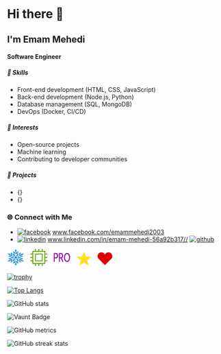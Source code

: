 # Hi there 👋
## I'm **Emam Mehedi**
#### Software Engineer

##### 💼 Skills
- Front-end development (HTML, CSS, JavaScript)
- Back-end development (Node.js, Python)
- Database management (SQL, MongoDB)
- DevOps (Docker, CI/CD)

##### 🌟 Interests
- Open-source projects
- Machine learning
- Contributing to developer communities

##### 🚀 Projects
- {}
- {}


### 🌐 Connect with Me
- [<img src='https://cdn.jsdelivr.net/npm/simple-icons@3.0.1/icons/facebook.svg' alt='facebook' height='40'>](https://www.facebook.com/https://www.facebook.com/emammehedi2003)  www.facebook.com/emammehedi2003
- [<img src='https://cdn.jsdelivr.net/npm/simple-icons@3.0.1/icons/linkedin.svg' alt='linkedin' height='40'>](https://www.linkedin.com/in/https://www.linkedin.com/in/emam-mehedi-56a92b317//)  www.linkedin.com/in/emam-mehedi-56a92b317//
[<img src='https://cdn.jsdelivr.net/npm/simple-icons@3.0.1/icons/github.svg' alt='github' height='40'>](https://github.com/emam-mehedi2003)  

<a href='https://archiveprogram.github.com/'><img src='https://raw.githubusercontent.com/acervenky/animated-github-badges/master/assets/acbadge.gif' width='40' height='40'></a> <a href='https://docs.github.com/en/developers'><img src='https://raw.githubusercontent.com/acervenky/animated-github-badges/master/assets/devbadge.gif' width='40' height='40'></a> <a href='https://github.com/pricing'><img src='https://raw.githubusercontent.com/acervenky/animated-github-badges/master/assets/pro.gif' width='40' height='40'></a> <a href='https://stars.github.com/'><img src='https://raw.githubusercontent.com/acervenky/animated-github-badges/master/assets/starbadge.gif' width='35' height='35'></a> <a href='https://docs.github.com/en/github/supporting-the-open-source-community-with-github-sponsors'><img src='https://raw.githubusercontent.com/acervenky/animated-github-badges/master/assets/sponsorbadge.gif' width='35' height='35'></a> 

[![trophy](https://github-profile-trophy.vercel.app/?username=emam-mehedi2003)](https://github.com/ryo-ma/github-profile-trophy)

[![Top Langs](https://github-readme-stats.vercel.app/api/top-langs/?username=emam-mehedi2003)](https://github.com/anuraghazra/github-readme-stats)

![GitHub stats](https://github-readme-stats.vercel.app/api?username=emam-mehedi2003&show_icons=true&count_private=true)  

![Vaunt Badge](https://api.vaunt.dev/v1/github/entities/emam-mehedi2003/contributions?format=svg&private=true)  

![GitHub metrics](https://metrics.lecoq.io/emam-mehedi2003)  

![GitHub streak stats](https://streak-stats.demolab.com/?user=emam-mehedi2003)  

